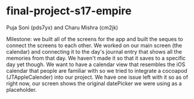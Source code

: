 # final-project-s17-empire
Puja Soni (pds7yx) and Charu Mishra (cm2jk)

Milestone:
we built all of the screens for the app and built the seques to connect the screens to each other.
We worked on our main screen (the calendar) and connecting it to the day's journal entry that shows all the memories from that day. We haven't made it so that it saves to a specific day yet though. 
We want to have a calendar view that resembles the iOS calendar that people are familiar with so we tried to integrate a cocoapod (JTAppleCalender) into our project. We have one issue left with it so as of right now, our screen shows the original datePicker we were using as a placeholder. 
